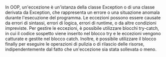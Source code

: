 In OOP, un'eccezione è un'istanza della classe Exception o di una classe derivata da Exception, che rappresenta un errore o una situazione anomala durante l'esecuzione del programma. Le eccezioni possono essere causate da errori di sintassi, errori di logica, errori di runtime, o da altre condizioni impreviste. Per gestire le eccezioni, è possibile utilizzare blocchi try-catch, in cui il codice sospetto viene inserito nel blocco try e le eccezioni vengono catturate e gestite nel blocco catch. Inoltre, è possibile utilizzare il blocco finally per eseguire le operazioni di pulizia o di rilascio delle risorse, indipendentemente dal fatto che un'eccezione sia stata sollevata o meno.
